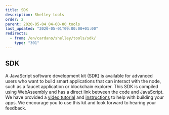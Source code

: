 ```yaml
---
title: SDK
description: Shelley tools
order: 2
parent: 2020-05-04_04-00-00_tools
last_updated: "2020-05-01T09:00:00+01:00"
redirects:
  - from: /en/cardano/shelley/tools/sdk/
    type: "301"
---
```

## SDK

A JavaScript software development kit (SDK) is available for advanced users who want to build smart applications that can interact with the node, such as a faucet application or blockchain explorer. This SDK is compiled using WebAssembly and has a direct link between the code and JavaScript. We have provided a [video tutorial](https://www.youtube.com/watch?v=VBXt3XdPPe8) and [instructions](https://iohk.zendesk.com/hc/en-us/articles/360036383254) to help with building your apps. We encourage you to use this kit and look forward to hearing your feedback.
